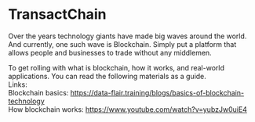 # TransactChain
Over the years technology giants have made big waves around the world. And currently, one such wave is Blockchain. Simply put a platform that allows people and businesses to trade without any middlemen. <br />

To get rolling with what is blockchain, how it works, and real-world applications. You can read the following materials as a guide. <br />
Links: <br />
Blockchain basics: https://data-flair.training/blogs/basics-of-blockchain-technology <br />
How blockchain works: https://www.youtube.com/watch?v=yubzJw0uiE4 
